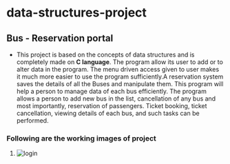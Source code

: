 # data-structures-project

## Bus - Reservation portal
- This project is based on the concepts of data structures and is completely made on **C language**. The program allow its user to add or to alter data in the program. The menu driven access given to user makes it much more easier  to use the program sufficiently.A reservation system saves the details of all the Buses and manipulate them. This program will help a person to manage data of each bus efficiently. The program allows a person to add new bus in the list, cancellation of any bus and most importantly, reservation of passengers. Ticket booking, ticket cancellation, viewing details of each bus, and such tasks can be performed.

### Following are the working images of project

1. ![login](https://ibb.co/zZcTCXK)


